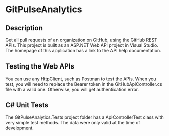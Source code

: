 # GitPulseAnalytics
## Description
Get all pull requests of an organization on GitHub, using the GitHub REST APIs.
This project is built as an ASP.NET Web API project in Visual Studio.
The homepage of this application has a link to the API help documentation.
## Testing the Web APIs
You can use any HttpClient, such as Postman to test the APIs.
When you test, you will need to replace the Bearer token in the GitHubApiController.cs file with a valid one. Otherwise, you will get authentication error.
## C# Unit Tests
The GitPulseAnalytics.Tests project folder has a ApiControllerTest class with very simple test methods. The data were only valid at the time of development.


